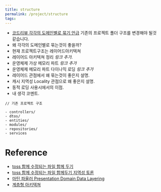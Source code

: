 ```yaml
---
title: structure
permalink: /project/structure
tags:
---
```


- [코드리뷰 각각의 도메인별로 묶기 언급](https://github.com/f-lab-edu/Mokakbab/pull/84#discussion_r1929514190) 기존의 프로젝트 폴더 구조를 변경해야 될것 같습니다.
- 왜 각각의 도메인별로 묶는것이 좋을까?
- 현재 프로젝트구조는 레이어드아키텍쳐
- 레이어드 아키텍쳐 정리 *링크 추가.* 
- 운영체제 가상 메모리 파트 *링크 추가* 
- 운영체제 메모리 파트 다이나믹 로딩 *링크 추가* 
- 레이어드 관점에서 왜 묶는것이 좋은지 설명.
- 캐시 지역성 Locality 관점으로 왜 좋은지 설명.
- 동적 로딩 사용시에서의 이점.
- 내 생각 코멘트.

```
// 기존 프로젝트 구조

- controllers/
- dtos/
- entities/
- modules/
- repositories/
- services
```

# Reference

- [toss 함께 수정되는 파일 함께 두기](https://frontend-fundamentals.com/code/examples/code-directory.html) 
- [toss 함께 수정되는 파일 함께두기 지역성 토론](https://github.com/toss/frontend-fundamentals/discussions/44#discussion-7822532) 
- [마틴 파울러 Presentation Domain Data Layering](https://martinfowler.com/bliki/PresentationDomainDataLayering.html) 
- [계층형 아키텍쳐](https://jojoldu.tistory.com/603) 



